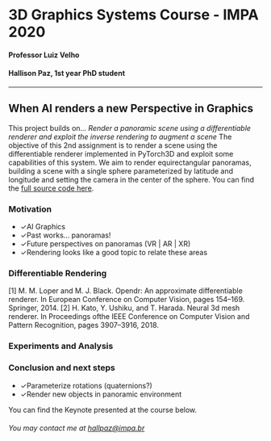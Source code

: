 # 3D Graphics Systems Course - IMPA 2020

#### Professor Luiz Velho
#### Hallison Paz, 1st year PhD student
---------

## When AI renders a new Perspective in Graphics

This project builds on... _Render a panoramic scene using a differentiable renderer and exploit the inverse rendering to augment a scene_
The objective of this 2nd assignment is to render a scene using the differentiable renderer implemented in PyTorch3D and exploit some capabilities of this system. We aim to render equirectangular panoramas, building a scene with a single sphere parameterized by latitude and longitude and setting the camera in the center of the sphere. You can find the [full source code here](https://github.com/hallpaz/3dsystems20/blob/master/Rendering%20Panoramas.ipynb).

### Motivation
-   ✓AI Graphics
-   ✓Past works… panoramas!
-   ✓Future perspectives on panoramas (VR | AR | XR)
-   ✓Rendering looks like a good topic to relate these areas

### Differentiable Rendering

[1] M. M. Loper and M. J. Black. Opendr: An approximate differentiable renderer. In European Conference on Computer Vision, pages 154–169. Springer, 2014.
[2] H. Kato, Y. Ushiku, and T. Harada. Neural 3d mesh renderer. In Proceedings ofthe IEEE Conference on Computer Vision and Pattern Recognition, pages 3907–3916, 2018.


### Experiments and Analysis


### Conclusion and next steps

-   ✓Parameterize rotations (quaternions?)
-   ✓Render new objects in panoramic environment

You can find the Keynote presented at the course below.


###### You may contact me at hallpaz@impa.br
<!--stackedit_data:
eyJoaXN0b3J5IjpbOTM2OTkyNzI5XX0=
-->